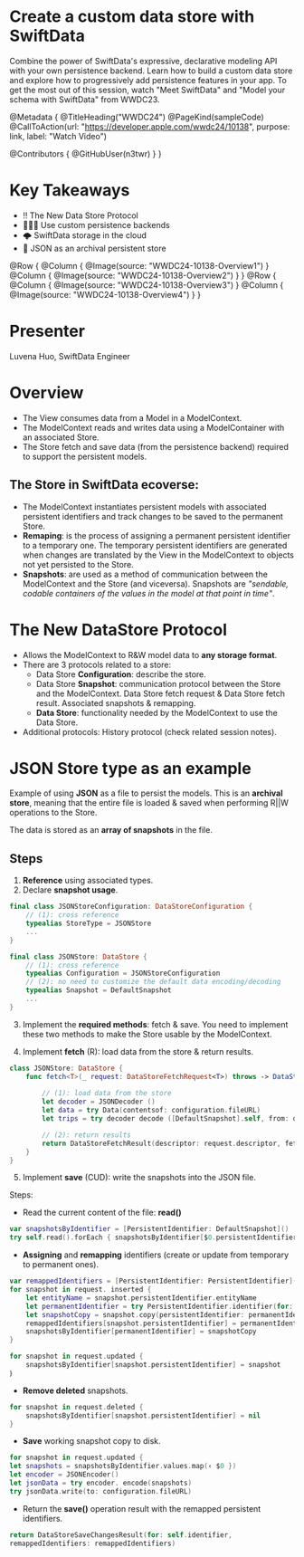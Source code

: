 # Create a custom data store with SwiftData

Combine the power of SwiftData's expressive, declarative modeling API with your own persistence backend. Learn how to build a custom data store and explore how to progressively add persistence features in your app. To get the most out of this session, watch "Meet SwiftData" and "Model your schema with SwiftData" from WWDC23.

@Metadata {
   @TitleHeading("WWDC24")
   @PageKind(sampleCode)
   @CallToAction(url: "https://developer.apple.com/wwdc24/10138", purpose: link, label: "Watch Video")

   @Contributors {
      @GitHubUser(n3twr)
   }
}

# Key Takeaways

- ‼️ The New Data Store Protocol
- 🏄🏽‍♂️ Use custom persistence backends
- 🌩️ SwiftData storage in the cloud
- 🧰 JSON as an archival persistent store 

@Row {
   @Column {
      @Image(source: "WWDC24-10138-Overview1")
   }
   @Column {
      @Image(source: "WWDC24-10138-Overview2")
   }
}
@Row {
   @Column {
      @Image(source: "WWDC24-10138-Overview3")
   }
   @Column {
      @Image(source: "WWDC24-10138-Overview4")
   }
}

# Presenter
Luvena Huo, SwiftData Engineer

# Overview

- The View consumes data from a Model in a ModelContext.
- The ModelContext reads and writes data using a ModelContainer with an associated Store.
- The Store fetch and save data (from the persistence backend) required to support the persistent models.

## The Store in SwiftData ecoverse:

- The ModelContext instantiates persistent models with associated persistent identifiers and track changes to be saved to the permanent Store.
- **Remaping**: is the process of assigning a permanent persistent identifier to a temporary one. The temporary persistent identifiers are generated when changes are translated by the View in the ModelContext to objects not yet persisted to the Store.
- **Snapshots**: are used as a method of communication between the ModelContext and the Store (and viceversa). Snapshots are _"sendable, codable containers of the values in the model at that point in time"_.
    

# The New DataStore Protocol

- Allows the ModelContext to R&W model data to **any storage format**. 
- There are 3 protocols related to a store:
    - Data Store **Configuration**: describe the store.
    - Data Store **Snapshot**: communication protocol between the Store and the ModelContext. Data Store fetch request & Data Store fetch result. Associated snapshots & remapping.
    - **Data Store**: functionality needed by the ModelContext to use the Data Store.
- Additional protocols: History protocol (check related session notes).


# JSON Store type as an example

Example of using **JSON** as a file to persist the models. This is an **archival store**, meaning that the entire file is loaded & saved when performing R||W operations to the Store.

The data is stored as an **array of snapshots** in the file.

## Steps

1. **Reference** using associated types.
2. Declare **snapshot usage**.

```swift
final class JSONStoreConfiguration: DataStoreConfiguration {
    // (1): cross reference
    typealias StoreType = JSONStore
    ...
}

final class JSONStore: DataStore {
    // (1): cross reference
    typealias Configuration = JSONStoreConfiguration
    // (2): no need to customize the default data encoding/decoding
    typealias Snapshot = DefaultSnapshot
    ...
}
```

3. Implement the **required methods**: fetch & save. You need to implement these two methods to make the Store usable by the ModelContext.

4. Implement **fetch** (R): load data from the store & return results.

```swift
class JSONStore: DataStore {
    func fetch<T>(_ request: DataStoreFetchRequest<T>) throws -> DataStoreFetchResult<T, DefaultSnapshot> where T : PersistentModel {
        
        // (1): load data from the store
        let decoder = JSONDecoder ()
        let data = try Data(contentsof: configuration.fileURL)
        let trips = try decoder decode ([DefaultSnapshot].self, from: data)

        // (2): return results
        return DataStoreFetchResult(descriptor: request.descriptor, fetchedSnapshots: trips)
    }
}
``` 

5. Implement **save** (CUD): write the snapshots into the JSON file. 

Steps:

* Read the current content of the file: **read()**

```swift
var snapshotsByIdentifier = [PersistentIdentifier: DefaultSnapshot]()
try self.read().forEach { snapshotsByIdentifier[$0.persistentIdentifier] = $0 }
``` 

* **Assigning** and **remapping** identifiers (create or update from temporary to permanent ones).

```swift
var remappedIdentifiers = [PersistentIdentifier: PersistentIdentifier]()
for snapshot in request. inserted {
    let entityName = snapshot.persistentIdentifier.entityName
    let permanentIdentifier = try PersistentIdentifier.identifier(for: identifier, entityName: entityName, primaryKey: UUID())
    let snapshotCopy = snapshot.copy(persistentIdentifier: permanentIdentifier)
    remappedIdentifiers[snapshot.persistentIdentifier] = permanentIdentifier
    snapshotsByIdentifier[permanentIdentifier] = snapshotCopy
}
``` 

```swift
for snapshot in request.updated {
    snapshotsByIdentifier[snapshot.persistentIdentifier] = snapshot
｝
```

* **Remove deleted** snapshots.

```swift
for snapshot in request.deleted {
    snapshotsByIdentifier[snapshot.persistentIdentifier] = nil
}
``` 

* **Save** working snapshot copy to disk.

```swift
for snapshot in request.updated {
let snapshots = snapshotsByIdentifier.values.map(‹ $0 })
let encoder = JSONEncoder()
let jsonData = try encoder. encode(snapshots)
try jsonData.write(to: configuration.fileURL)
``` 


* Return the **save()** operation result with the remapped persistent identifiers.


```swift
return DataStoreSaveChangesResult(for: self.identifier,
remappedIdentifiers: remappedIdentifiers)
``` 

